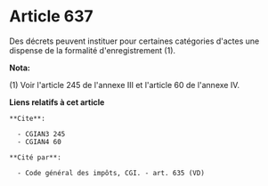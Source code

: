 # Article 637

Des décrets peuvent instituer pour certaines catégories d'actes une dispense de la formalité d'enregistrement (1).

**Nota:**

(1) Voir l'article 245 de l'annexe III et l'article 60 de l'annexe IV.

**Liens relatifs à cet article**

	**Cite**:

	  - CGIAN3 245
	  - CGIAN4 60

	**Cité par**:

	  - Code général des impôts, CGI. - art. 635 (VD)
